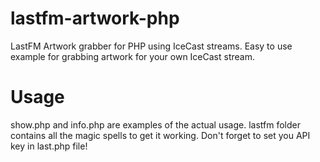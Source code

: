 # lastfm-artwork-php
LastFM Artwork grabber for PHP using IceCast streams.
Easy to use example for grabbing artwork for your own IceCast stream.

# Usage
show.php and info.php are examples of the actual usage. lastfm folder contains all the magic spells to get it working. Don't forget to set you API key in last.php file!
